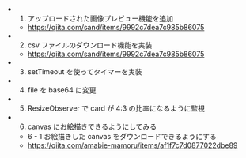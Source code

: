 - 1. アップロードされた画像プレビュー機能を追加
  - https://qiita.com/sand/items/9992c7dea7c985b86075
- 2. csv ファイルのダウンロード機能を実装
  - https://qiita.com/sand/items/9992c7dea7c985b86075
- 3. setTimeout を使ってタイマーを実装
- 4. file を base64 に変更
- 5. ResizeObserver で card が 4:3 の比率になるように監視
- 6. canvas にお絵描きできるようにしてみる
  - 6 - 1 お絵描きした canvas をダウンロードできるようにする
  - https://qiita.com/amabie-mamoru/items/af1f7c7d0877022dbe89
